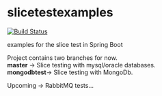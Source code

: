 # slicetestexamples
[![Build Status](https://travis-ci.org/kansology/slicetestexamples.svg?branch=master)](https://travis-ci.org/kansology/slicetestexamples)

examples for the slice test in Spring Boot

Project contains two branches for now. <br />
**master** -> Slice testing with mysql/oracle databases. <br />
**mongodbtest**-> Slice testing with MongoDb.


Upcoming -> RabbitMQ tests...